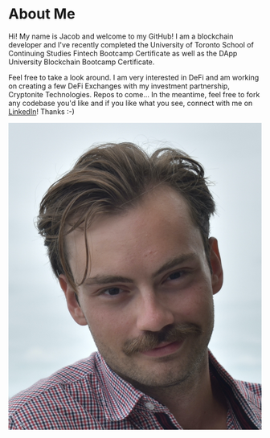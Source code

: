 # About Me

Hi! My name is Jacob and welcome to my GitHub! I am a blockchain developer and I've recently completed the University of Toronto School of Continuing Studies Fintech Bootcamp Certificate as well as the DApp University Blockchain Bootcamp Certificate. 

Feel free to take a look around. I am very interested in DeFi and am working on creating a few DeFi Exchanges with my investment partnership, Cryptonite Technologies. Repos to come... In the meantime, feel free to fork any codebase you'd like and if you like what you see, connect with me on [LinkedIn](https://www.linkedin.com/in/jmcfeldman/)! Thanks :-) 

![](./resources/Me.JPG)